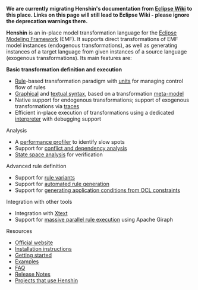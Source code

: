 **We are currently migrating Henshin's documentation from [Eclipse Wiki](https://wiki.eclipse.org/Henshin) to this place. Links on this page will still lead to Eclipse Wiki - please ignore the deprecation warnings there.**

**Henshin** is an in-place model transformation language for the [Eclipse Modeling Framework](https://wiki.eclipse.org/Eclipse_Modeling_Framework) (EMF). It supports direct transformations of EMF model instances (endogenous transformations), as well as generating instances of a target language from given instances of a source language (exogenous transformations). Its main features are:

**Basic transformation definition and execution**

* [Rule](https://wiki.eclipse.org/Henshin/Graphical_Editor#Editing_Transformation_Rules)-based transformation paradigm with [units](https://wiki.eclipse.org/Henshin/Units) for managing control flow of rules
* [Graphical](https://wiki.eclipse.org/Henshin/Graphical_Editor) and [textual syntax](https://wiki.eclipse.org/Henshin/Textual_Editor), based on a transformation [meta-model](https://wiki.eclipse.org/Henshin/Transformation_Meta-Model)
* Native support for endogenous transformations; support of exogenous transformations via [traces](https://wiki.eclipse.org/Henshin/Trace_Model)
* Efficient in-place execution of transformations using a dedicated [interpreter](https://wiki.eclipse.org/Henshin/Interpreter) with debugging support

Analysis

* A [performance profiler](https://wiki.eclipse.org/Henshin/Performance_Profiler) to identify slow spots
* Support for [conflict and dependency analysis](https://wiki.eclipse.org/Henshin/Conflict_and_Dependency_Analysis)
* [State space analysis](https://wiki.eclipse.org/Henshin/State_Space_Tools) for verification


Advanced rule definition

* Support for [rule variants](https://wiki.eclipse.org/Henshin/Variant_Management)
* Support for [automated rule generation](https://wiki.eclipse.org/Henshin/Rule_Generation)
* Support for [generating application conditions from OCL constraints](https://wiki.eclipse.org/Henshin/OCL2AC)

Integration with other tools

* Integration with [Xtext](https://wiki.eclipse.org/Henshin/Xtext_Adapter)
* Support for [massive parallel rule execution](https://wiki.eclipse.org/Henshin/Code_Generator_for_Giraph) using Apache Giraph

Resources

* [Official website](http://www.eclipse.org/modeling/emft/henshin)
* [Installation instructions](https://wiki.eclipse.org/Henshin/Installation_instructions)
* [Getting started](https://wiki.eclipse.org/Henshin/Getting_started)
* [Examples](https://wiki.eclipse.org/Henshin/Examples)
* [FAQ](https://wiki.eclipse.org/Henshin/FAQ)
* [Release Notes](https://wiki.eclipse.org/Henshin/Release_Notes)
* [Projects that use Henshin](https://wiki.eclipse.org/Henshin/Projects)

